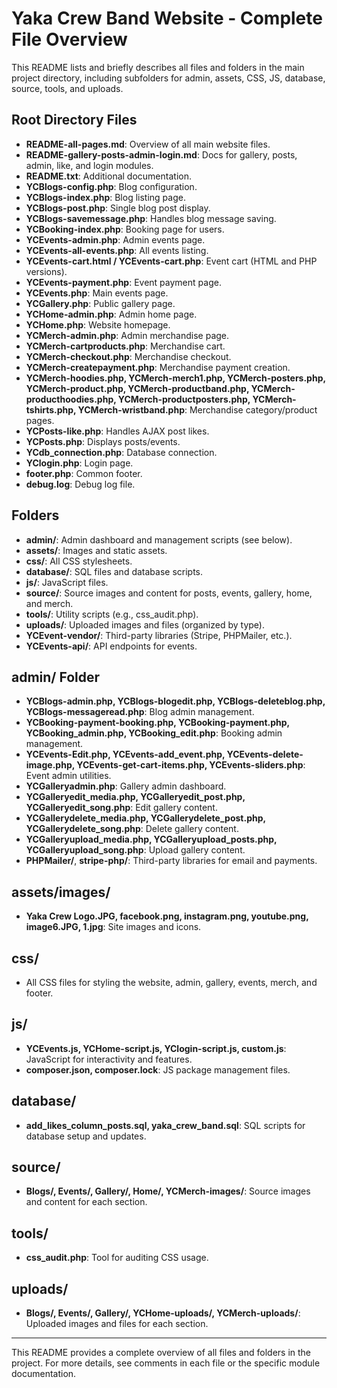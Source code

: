 # Yaka Crew Band Website - Complete File Overview

This README lists and briefly describes all files and folders in the main project directory, including subfolders for admin, assets, CSS, JS, database, source, tools, and uploads.

## Root Directory Files
- **README-all-pages.md**: Overview of all main website files.
- **README-gallery-posts-admin-login.md**: Docs for gallery, posts, admin, like, and login modules.
- **README.txt**: Additional documentation.
- **YCBlogs-config.php**: Blog configuration.
- **YCBlogs-index.php**: Blog listing page.
- **YCBlogs-post.php**: Single blog post display.
- **YCBlogs-savemessage.php**: Handles blog message saving.
- **YCBooking-index.php**: Booking page for users.
- **YCEvents-admin.php**: Admin events page.
- **YCEvents-all-events.php**: All events listing.
- **YCEvents-cart.html / YCEvents-cart.php**: Event cart (HTML and PHP versions).
- **YCEvents-payment.php**: Event payment page.
- **YCEvents.php**: Main events page.
- **YCGallery.php**: Public gallery page.
- **YCHome-admin.php**: Admin home page.
- **YCHome.php**: Website homepage.
- **YCMerch-admin.php**: Admin merchandise page.
- **YCMerch-cartproducts.php**: Merchandise cart.
- **YCMerch-checkout.php**: Merchandise checkout.
- **YCMerch-createpayment.php**: Merchandise payment creation.
- **YCMerch-hoodies.php, YCMerch-merch1.php, YCMerch-posters.php, YCMerch-product.php, YCMerch-productband.php, YCMerch-producthoodies.php, YCMerch-productposters.php, YCMerch-tshirts.php, YCMerch-wristband.php**: Merchandise category/product pages.
- **YCPosts-like.php**: Handles AJAX post likes.
- **YCPosts.php**: Displays posts/events.
- **YCdb_connection.php**: Database connection.
- **YClogin.php**: Login page.
- **footer.php**: Common footer.
- **debug.log**: Debug log file.

## Folders
- **admin/**: Admin dashboard and management scripts (see below).
- **assets/**: Images and static assets.
- **css/**: All CSS stylesheets.
- **database/**: SQL files and database scripts.
- **js/**: JavaScript files.
- **source/**: Source images and content for posts, events, gallery, home, and merch.
- **tools/**: Utility scripts (e.g., css_audit.php).
- **uploads/**: Uploaded images and files (organized by type).
- **YCEvent-vendor/**: Third-party libraries (Stripe, PHPMailer, etc.).
- **YCEvents-api/**: API endpoints for events.

## admin/ Folder
- **YCBlogs-admin.php, YCBlogs-blogedit.php, YCBlogs-deleteblog.php, YCBlogs-messageread.php**: Blog admin management.
- **YCBooking-payment-booking.php, YCBooking-payment.php, YCBooking_admin.php, YCBooking_edit.php**: Booking admin management.
- **YCEvents-Edit.php, YCEvents-add_event.php, YCEvents-delete-image.php, YCEvents-get-cart-items.php, YCEvents-sliders.php**: Event admin utilities.
- **YCGalleryadmin.php**: Gallery admin dashboard.
- **YCGalleryedit_media.php, YCGalleryedit_post.php, YCGalleryedit_song.php**: Edit gallery content.
- **YCGallerydelete_media.php, YCGallerydelete_post.php, YCGallerydelete_song.php**: Delete gallery content.
- **YCGalleryupload_media.php, YCGalleryupload_posts.php, YCGalleryupload_song.php**: Upload gallery content.
- **PHPMailer/**, **stripe-php/**: Third-party libraries for email and payments.

## assets/images/
- **Yaka Crew Logo.JPG, facebook.png, instagram.png, youtube.png, image6.JPG, 1.jpg**: Site images and icons.

## css/
- All CSS files for styling the website, admin, gallery, events, merch, and footer.

## js/
- **YCEvents.js, YCHome-script.js, YClogin-script.js, custom.js**: JavaScript for interactivity and features.
- **composer.json, composer.lock**: JS package management files.

## database/
- **add_likes_column_posts.sql, yaka_crew_band.sql**: SQL scripts for database setup and updates.

## source/
- **Blogs/, Events/, Gallery/, Home/, YCMerch-images/**: Source images and content for each section.

## tools/
- **css_audit.php**: Tool for auditing CSS usage.

## uploads/
- **Blogs/, Events/, Gallery/, YCHome-uploads/, YCMerch-uploads/**: Uploaded images and files for each section.

---
This README provides a complete overview of all files and folders in the project. For more details, see comments in each file or the specific module documentation.
